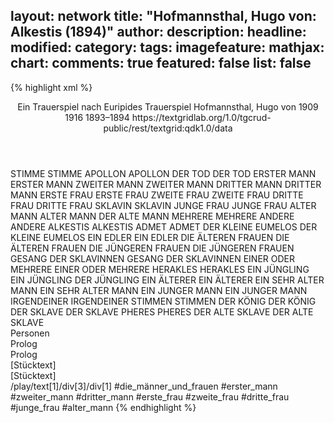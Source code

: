 layout: network
title: "Hofmannsthal, Hugo von: Alkestis (1894)"
author:
description:
headline:
modified:
category:
tags:
imagefeature:
mathjax:
chart:
comments: true
featured: false
list: false
---
{% highlight xml %}
<?xml-model href="https://raw.githubusercontent.com/DLiNa/project/master/rules/lina.rnc"?><?xml-model href="https://raw.githubusercontent.com/DLiNa/project/master/rules/lina.sch"?>
<play xmlns="http://lina.digital">
  <header>
    <title>Alkestis</title>
    <subtitle>Ein Trauerspiel nach Euripides</subtitle>
    <genretitle>Trauerspiel</genretitle>
    <author>Hofmannsthal, Hugo von</author>
    <date type="print" when="1909">1909</date>
    <date type="premiere" when="1916">1916</date>
    <date type="written" when="1894">1893–1894</date>
    <source>https://textgridlab.org/1.0/tgcrud-public/rest/textgrid:qdk1.0/data</source>
  </header>
  <personae>
    <character>
      <name>STIMME</name>
      <alias xml:id="stimme">
        <name>STIMME</name>
      </alias>
    </character>
    <character>
      <name>APOLLON</name>
      <alias xml:id="apollon">
        <name>APOLLON</name>
      </alias>
    </character>
    <character>
      <name>DER TOD</name>
      <alias xml:id="der_tod">
        <name>DER TOD</name>
      </alias>
    </character>
    <character>
      <name>ERSTER MANN</name>
      <alias xml:id="erster_mann">
        <name>ERSTER MANN</name>
      </alias>
    </character>
    <character>
      <name>ZWEITER MANN</name>
      <alias xml:id="zweiter_mann">
        <name>ZWEITER MANN</name>
      </alias>
    </character>
    <character>
      <name>DRITTER MANN</name>
      <alias xml:id="dritter_mann">
        <name>DRITTER MANN</name>
      </alias>
    </character>
    <character>
      <name>ERSTE FRAU</name>
      <alias xml:id="erste_frau">
        <name>ERSTE FRAU</name>
      </alias>
    </character>
    <character>
      <name>ZWEITE FRAU</name>
      <alias xml:id="zweite_frau">
        <name>ZWEITE FRAU</name>
      </alias>
    </character>
    <character>
      <name>DRITTE FRAU</name>
      <alias xml:id="dritte_frau">
        <name>DRITTE FRAU</name>
      </alias>
    </character>
    <character>
      <name>SKLAVIN</name>
      <alias xml:id="sklavin">
        <name>SKLAVIN</name>
      </alias>
    </character>
    <character>
      <name>JUNGE FRAU</name>
      <alias xml:id="junge_frau">
        <name>JUNGE FRAU</name>
      </alias>
    </character>
    <character>
      <name>ALTER MANN</name>
      <alias xml:id="alter_mann">
        <name>ALTER MANN</name>
      </alias>
      <alias xml:id="der_alte_mann">
        <name>DER ALTE MANN</name>
      </alias>
    </character>
    <character>
      <name>MEHRERE</name>
      <alias xml:id="mehrere">
        <name>MEHRERE</name>
      </alias>
    </character>
    <character>
      <name>ANDERE</name>
      <alias xml:id="andere">
        <name>ANDERE</name>
      </alias>
    </character>
    <character>
      <name>ALKESTIS</name>
      <alias xml:id="alkestis">
        <name>ALKESTIS</name>
      </alias>
    </character>
    <character>
      <name>ADMET</name>
      <alias xml:id="admet">
        <name>ADMET</name>
      </alias>
    </character>
    <character>
      <name>DER KLEINE EUMELOS</name>
      <alias xml:id="der_kleine_eumelos">
        <name>DER KLEINE EUMELOS</name>
      </alias>
    </character>
    <character>
      <name>EIN EDLER</name>
      <alias xml:id="ein_edler">
        <name>EIN EDLER</name>
      </alias>
    </character>
    <character>
      <name>DIE ÄLTEREN FRAUEN</name>
      <alias xml:id="die_älteren_frauen">
        <name>DIE ÄLTEREN FRAUEN</name>
      </alias>
    </character>
    <character>
      <name>DIE JÜNGEREN FRAUEN</name>
      <alias xml:id="die_jüngeren_frauen">
        <name>DIE JÜNGEREN FRAUEN</name>
      </alias>
    </character>
    <character>
      <name>GESANG DER SKLAVINNEN</name>
      <alias xml:id="gesang_der_sklavinnen">
        <name>GESANG DER SKLAVINNEN</name>
      </alias>
    </character>
    <character>
      <name>EINER ODER MEHRERE</name>
      <alias xml:id="einer_oder_mehrere">
        <name>EINER ODER MEHRERE</name>
      </alias>
    </character>
    <character>
      <name>HERAKLES</name>
      <alias xml:id="herakles">
        <name>HERAKLES</name>
      </alias>
    </character>
    <character>
      <name>EIN JÜNGLING</name>
      <alias xml:id="ein_jüngling">
        <name>EIN JÜNGLING</name>
      </alias>
      <alias xml:id="der_jüngling">
        <name>DER JÜNGLING</name>
      </alias>
    </character>
    <character>
      <name>EIN ÄLTERER</name>
      <alias xml:id="ein_älterer">
        <name>EIN ÄLTERER</name>
      </alias>
    </character>
    <character>
      <name>EIN SEHR ALTER MANN</name>
      <alias xml:id="ein_sehr_alter_mann">
        <name>EIN SEHR ALTER MANN</name>
      </alias>
    </character>
    <character>
      <name>EIN JUNGER MANN</name>
      <alias xml:id="ein_junger_mann">
        <name>EIN JUNGER MANN</name>
      </alias>
    </character>
    <character>
      <name>IRGENDEINER</name>
      <alias xml:id="irgendeiner">
        <name>IRGENDEINER</name>
      </alias>
    </character>
    <character>
      <name>STIMMEN</name>
      <alias xml:id="stimmen">
        <name>STIMMEN</name>
      </alias>
    </character>
    <character>
      <name>DER KÖNIG</name>
      <alias xml:id="der_könig">
        <name>DER KÖNIG</name>
      </alias>
    </character>
    <character>
      <name>DER SKLAVE</name>
      <alias xml:id="der_sklave">
        <name>DER SKLAVE</name>
      </alias>
    </character>
    <character>
      <name>PHERES</name>
      <alias xml:id="pheres">
        <name>PHERES</name>
      </alias>
    </character>
    <character>
      <name>DER ALTE SKLAVE</name>
      <alias xml:id="der_alte_sklave">
        <name>DER ALTE SKLAVE</name>
      </alias>
    </character>
  </personae>
  <text>
    <div>
      <head>Personen</head>
    </div>
    <div>
      <head>Prolog</head>
      <div>
        <head>Prolog</head>
        <sp who="#stimme">
          <amount n="1" unit="speech_acts"/>
          <amount n="106" unit="words"/>
          <amount n="17" unit="lines"/>
          <amount n="565" unit="chars"/>
        </sp>
        <sp who="#apollon">
          <amount n="6" unit="speech_acts"/>
          <amount n="387" unit="words"/>
          <amount n="54" unit="lines"/>
          <amount n="2062" unit="chars"/>
        </sp>
        <sp who="#der_tod">
          <amount n="6" unit="speech_acts"/>
          <amount n="130" unit="words"/>
          <amount n="19" unit="lines"/>
          <amount n="682" unit="chars"/>
        </sp>
      </div>
    </div>
    <div>
      <head>[Stücktext]</head>
      <div>
        <head>[Stücktext]</head>
        <sp who="#erster_mann">
          <amount n="7" unit="speech_acts"/>
          <amount n="53" unit="words"/>
          <amount n="11" unit="lines"/>
          <amount n="277" unit="chars"/>
        </sp>
        <sp who="#zweiter_mann">
          <amount n="4" unit="speech_acts"/>
          <amount n="32" unit="words"/>
          <amount n="6" unit="lines"/>
          <amount n="182" unit="chars"/>
        </sp>
        <sp who="#dritter_mann">
          <amount n="2" unit="speech_acts"/>
          <amount n="11" unit="words"/>
          <amount n="3" unit="lines"/>
          <amount n="61" unit="chars"/>
        </sp>
        <sp who="#erste_frau">
          <amount n="7" unit="speech_acts"/>
          <amount n="88" unit="words"/>
          <amount n="12" unit="lines"/>
          <amount n="437" unit="chars"/>
        </sp>
        <sp who="#zweite_frau">
          <amount n="7" unit="speech_acts"/>
          <amount n="74" unit="words"/>
          <amount n="12" unit="lines"/>
          <amount n="378" unit="chars"/>
        </sp>
        <sp who="#dritte_frau">
          <amount n="1" unit="speech_acts"/>
          <amount n="3" unit="words"/>
          <amount n="1" unit="lines"/>
          <amount n="15" unit="chars"/>
        </sp>
        <sp who="#sklavin">
          <amount n="5" unit="speech_acts"/>
          <amount n="499" unit="words"/>
          <amount n="66" unit="lines"/>
          <amount n="2519" unit="chars"/>
        </sp>
        <sp who="#junge_frau">
          <amount n="1" unit="speech_acts"/>
          <amount n="10" unit="words"/>
          <amount n="1" unit="lines"/>
          <amount n="57" unit="chars"/>
        </sp>
        <sp who="#alter_mann">
          <amount n="1" unit="speech_acts"/>
          <amount n="13" unit="words"/>
          <amount n="1" unit="lines"/>
          <amount n="64" unit="chars"/>
        </sp>
        <sp who="#mehrere">
          <amount n="1" unit="speech_acts"/>
          <amount n="5" unit="words"/>
          <amount n="1" unit="lines"/>
          <amount n="30" unit="chars"/>
        </sp>
        <sp who="#andere">
          <amount n="1" unit="speech_acts"/>
          <amount n="9" unit="words"/>
          <amount n="1" unit="lines"/>
          <amount n="42" unit="chars"/>
        </sp>
        <sp who="#alkestis">
          <amount n="12" unit="speech_acts"/>
          <amount n="631" unit="words"/>
          <amount n="81" unit="lines"/>
          <amount n="3164" unit="chars"/>
        </sp>
        <sp who="#admet">
          <amount n="54" unit="speech_acts"/>
          <amount n="2195" unit="words"/>
          <amount n="294" unit="lines"/>
          <amount n="11154" unit="chars"/>
        </sp>
        <sp who="#erster_mann #zweiter_mann #dritter_mann #erste_frau #zweite_frau #dritte_frau #junge_frau #alter_mann">
          <amount n="1" unit="speech_acts"/>
          <amount n="1" unit="words"/>
          <amount n="1" unit="lines"/>
          <amount n="4" unit="chars"/>
        </sp>
        <sp who="#der_kleine_eumelos">
          <amount n="3" unit="speech_acts"/>
          <amount n="62" unit="words"/>
          <amount n="8" unit="lines"/>
          <amount n="317" unit="chars"/>
        </sp>
        <sp who="#ein_edler">
          <amount n="1" unit="speech_acts"/>
          <amount n="14" unit="words"/>
          <amount n="2" unit="lines"/>
          <amount n="80" unit="chars"/>
        </sp>
        <sp who="#die_älteren_frauen">
          <amount n="1" unit="speech_acts"/>
          <amount n="64" unit="words"/>
          <amount n="8" unit="lines"/>
          <amount n="324" unit="chars"/>
        </sp>
        <sp who="#die_jüngeren_frauen">
          <amount n="1" unit="speech_acts"/>
          <amount n="53" unit="words"/>
          <amount n="7" unit="lines"/>
          <amount n="312" unit="chars"/>
        </sp>
        <sp who="#gesang_der_sklavinnen #sklavin">
          <amount n="1" unit="speech_acts"/>
          <amount n="47" unit="words"/>
          <amount n="8" unit="lines"/>
          <amount n="251" unit="chars"/>
        </sp>
        <sp who="#einer_oder_mehrere">
          <amount n="1" unit="speech_acts"/>
          <amount n="15" unit="words"/>
          <amount n="2" unit="lines"/>
          <amount n="74" unit="chars"/>
        </sp>
        <sp who="#herakles">
          <amount n="49" unit="speech_acts"/>
          <amount n="1397" unit="words"/>
          <amount n="197" unit="lines"/>
          <amount n="7257" unit="chars"/>
        </sp>
        <sp who="#ein_jüngling">
          <amount n="2" unit="speech_acts"/>
          <amount n="90" unit="words"/>
          <amount n="11" unit="lines"/>
          <amount n="450" unit="chars"/>
        </sp>
        <sp who="#ein_älterer">
          <amount n="1" unit="speech_acts"/>
          <amount n="20" unit="words"/>
          <amount n="3" unit="lines"/>
          <amount n="113" unit="chars"/>
        </sp>
        <sp who="#ein_sehr_alter_mann">
          <amount n="1" unit="speech_acts"/>
          <amount n="21" unit="words"/>
          <amount n="3" unit="lines"/>
          <amount n="115" unit="chars"/>
        </sp>
        <sp who="#ein_junger_mann">
          <amount n="1" unit="speech_acts"/>
          <amount n="41" unit="words"/>
          <amount n="5" unit="lines"/>
          <amount n="196" unit="chars"/>
        </sp>
        <sp who="#der_jüngling">
          <amount n="2" unit="speech_acts"/>
          <amount n="64" unit="words"/>
          <amount n="8" unit="lines"/>
          <amount n="307" unit="chars"/>
        </sp>
        <sp who="#der_alte_mann">
          <amount n="1" unit="speech_acts"/>
          <amount n="24" unit="words"/>
          <amount n="3" unit="lines"/>
          <amount n="122" unit="chars"/>
        </sp>
        <sp who="#irgendeiner">
          <amount n="2" unit="speech_acts"/>
          <amount n="50" unit="words"/>
          <amount n="7" unit="lines"/>
          <amount n="275" unit="chars"/>
        </sp>
        <sp who="#stimmen">
          <amount n="1" unit="speech_acts"/>
          <amount n="4" unit="words"/>
          <amount n="1" unit="lines"/>
          <amount n="16" unit="chars"/>
        </sp>
        <sp who="#der_könig">
          <amount n="2" unit="speech_acts"/>
          <amount n="245" unit="words"/>
          <amount n="32" unit="lines"/>
          <amount n="1287" unit="chars"/>
        </sp>
        <sp who="#der_sklave">
          <amount n="14" unit="speech_acts"/>
          <amount n="158" unit="words"/>
          <amount n="26" unit="lines"/>
          <amount n="853" unit="chars"/>
        </sp>
        <sp who="#pheres">
          <amount n="9" unit="speech_acts"/>
          <amount n="259" unit="words"/>
          <amount n="37" unit="lines"/>
          <amount n="1338" unit="chars"/>
        </sp>
        <sp who="#der_alte_sklave">
          <amount n="1" unit="speech_acts"/>
          <amount n="200" unit="words"/>
          <amount n="27" unit="lines"/>
          <amount n="1071" unit="chars"/>
        </sp>
      </div>
    </div>
  </text>
  <documentation>
    <change n="1" type="expandCollective" who="peertrilcke">
      <path>/play/text[1]/div[3]/div[1]</path>
      <orig>#die_männer_und_frauen</orig>
      <corr>#erster_mann #zweiter_mann #dritter_mann #erste_frau #zweite_frau #dritte_frau #junge_frau #alter_mann</corr>
      <comment/>
    </change>
  </documentation>
</play>
{% endhighlight %}